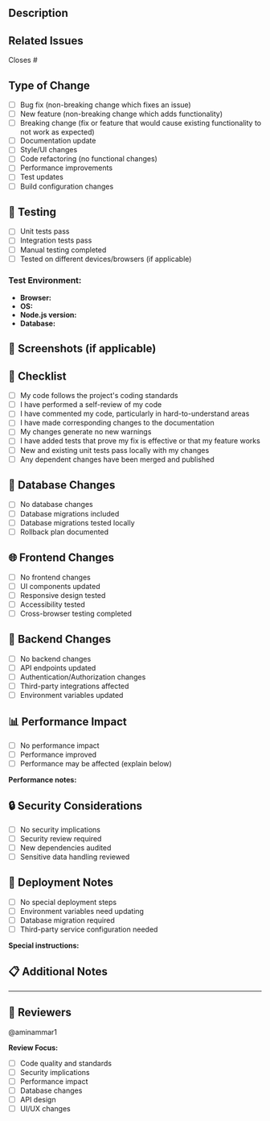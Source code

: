 ## Description

<!-- Provide a brief description of your changes -->

## Related Issues

<!-- Link to any related issues -->

Closes #

## Type of Change

<!-- Mark the type of change with an "x" -->

- [ ] Bug fix (non-breaking change which fixes an issue)
- [ ] New feature (non-breaking change which adds functionality)
- [ ] Breaking change (fix or feature that would cause existing functionality to not work as expected)
- [ ] Documentation update
- [ ] Style/UI changes
- [ ] Code refactoring (no functional changes)
- [ ] Performance improvements
- [ ] Test updates
- [ ] Build configuration changes

## 🧪 Testing

<!-- Describe the tests you ran to verify your changes -->

- [ ] Unit tests pass
- [ ] Integration tests pass
- [ ] Manual testing completed
- [ ] Tested on different devices/browsers (if applicable)

### Test Environment:

- **Browser:**
- **OS:**
- **Node.js version:**
- **Database:**

## 📸 Screenshots (if applicable)

<!-- Add screenshots to help explain your changes -->

## 📝 Checklist

<!-- Mark completed items with an "x" -->

- [ ] My code follows the project's coding standards
- [ ] I have performed a self-review of my code
- [ ] I have commented my code, particularly in hard-to-understand areas
- [ ] I have made corresponding changes to the documentation
- [ ] My changes generate no new warnings
- [ ] I have added tests that prove my fix is effective or that my feature works
- [ ] New and existing unit tests pass locally with my changes
- [ ] Any dependent changes have been merged and published

## 🔄 Database Changes

<!-- If your changes affect the database -->

- [ ] No database changes
- [ ] Database migrations included
- [ ] Database migrations tested locally
- [ ] Rollback plan documented

## 🌐 Frontend Changes

<!-- If your changes affect the frontend -->

- [ ] No frontend changes
- [ ] UI components updated
- [ ] Responsive design tested
- [ ] Accessibility tested
- [ ] Cross-browser testing completed

## 🔧 Backend Changes

<!-- If your changes affect the backend -->

- [ ] No backend changes
- [ ] API endpoints updated
- [ ] Authentication/Authorization changes
- [ ] Third-party integrations affected
- [ ] Environment variables updated

## 📊 Performance Impact

<!-- Describe any performance implications -->

- [ ] No performance impact
- [ ] Performance improved
- [ ] Performance may be affected (explain below)

**Performance notes:**

## 🔒 Security Considerations

<!-- Address any security implications -->

- [ ] No security implications
- [ ] Security review required
- [ ] New dependencies audited
- [ ] Sensitive data handling reviewed

## 🚀 Deployment Notes

<!-- Any special deployment instructions -->

- [ ] No special deployment steps
- [ ] Environment variables need updating
- [ ] Database migration required
- [ ] Third-party service configuration needed

**Special instructions:**

## 📋 Additional Notes

<!-- Any additional information that reviewers should know -->

---

## 👥 Reviewers

<!-- Tag specific reviewers if needed -->

@aminammar1

**Review Focus:**

- [ ] Code quality and standards
- [ ] Security implications
- [ ] Performance impact
- [ ] Database changes
- [ ] API design
- [ ] UI/UX changes
